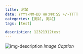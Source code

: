 ```yaml
---
title: 測試
date: YYYY-MM-DD HH:MM:SS +/-TTTT
categories: [測試, 測試]
tags: [test]

description: 12321312test
---
```

![img-description](/image/photo.jpg)
_Image Caption_